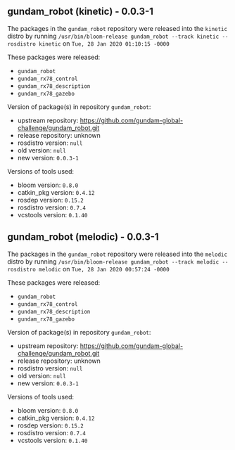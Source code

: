 ## gundam_robot (kinetic) - 0.0.3-1

The packages in the `gundam_robot` repository were released into the `kinetic` distro by running `/usr/bin/bloom-release gundam_robot --track kinetic --rosdistro kinetic` on `Tue, 28 Jan 2020 01:10:15 -0000`

These packages were released:
- `gundam_robot`
- `gundam_rx78_control`
- `gundam_rx78_description`
- `gundam_rx78_gazebo`

Version of package(s) in repository `gundam_robot`:

- upstream repository: https://github.com/gundam-global-challenge/gundam_robot.git
- release repository: unknown
- rosdistro version: `null`
- old version: `null`
- new version: `0.0.3-1`

Versions of tools used:

- bloom version: `0.8.0`
- catkin_pkg version: `0.4.12`
- rosdep version: `0.15.2`
- rosdistro version: `0.7.4`
- vcstools version: `0.1.40`


## gundam_robot (melodic) - 0.0.3-1

The packages in the `gundam_robot` repository were released into the `melodic` distro by running `/usr/bin/bloom-release gundam_robot --track melodic --rosdistro melodic` on `Tue, 28 Jan 2020 00:57:24 -0000`

These packages were released:
- `gundam_robot`
- `gundam_rx78_control`
- `gundam_rx78_description`
- `gundam_rx78_gazebo`

Version of package(s) in repository `gundam_robot`:

- upstream repository: https://github.com/gundam-global-challenge/gundam_robot.git
- release repository: unknown
- rosdistro version: `null`
- old version: `null`
- new version: `0.0.3-1`

Versions of tools used:

- bloom version: `0.8.0`
- catkin_pkg version: `0.4.12`
- rosdep version: `0.15.2`
- rosdistro version: `0.7.4`
- vcstools version: `0.1.40`


